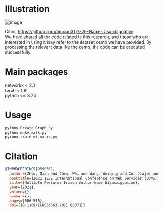 # Illustration
![image](https://user-images.githubusercontent.com/37830460/235340773-b79a7917-892b-4374-af75-06404dfc3b8b.png)

Citing https://github.com/timxiao317/E2E-Name-Disambiguation.  
We have shared all the code related to this research, and those who are interested in using it may refer to the dataset demo we have provided. By processing the relevant data like the demo, the code can be executed successfully.

# Main packages
networkx < 2.0  
torch < 1.8  
python <= 3.7.5  

# Usage
```python
python Create_Graph.py  
python make_walk.py  
python train_mi_macro.py  
```

# Citation
```bibtex
@INPROCEEDINGS{9590332,
  author={Zhou, Qian and Chen, Wei and Wang, Weiqing and Xu, Jiajie and Zhao, Lei},
  booktitle={2021 IEEE International Conference on Web Services (ICWS)}, 
  title={Multiple Features Driven Author Name Disambiguation}, 
  year={2021},
  volume={},
  number={},
  pages={506-515},
  doi={10.1109/ICWS53863.2021.00071}}

```
